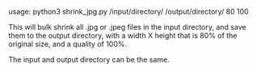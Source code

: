 usage: python3 shrink_jpg.py /input/directory/ /output/directory/ 80 100

This will bulk shrink all .jpg or .jpeg files in the input directory, and save them to the output directory, with a width X height that is 80% of the original size, and a quality of 100%.

The input and output directory can be the same.

